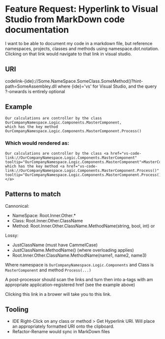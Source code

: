 # Feature Request: Hyperlink to Visual Studio from MarkDown code documentation

I want to be able to document my code in a markdown file, but reference namespaces, projects, classes and methods using namespace.dot.notation. 
Clicking on that link would navigate to that link in visual studio.

## URI

codelink-{ide}://Some.NameSpace.SomeClass.SomeMethod()?hint-path=SomeAssembley.dll
where {ide}='vs' for Visual Studio,
and the query ?-onwards is entirely optional

## Example
```
Our calculations are controller by the class OurCompanyNamespace.Logic.Components.MasterComponent,
which has the key method OurCompanyNamespace.Logic.Components.MasterComponent.Process()  
```
### Which would rendered as:
```
Our calculations are controller by the class <a href="vs-code-link://OurCompanyNamespace.Logic.Components.MasterComponent" tooltip="OurCompanyNamespace.Logic.Components.MasterComponent">MasterComponent</a>,
which has the key method <a href="vs-code-link://OurCompanyNamespace.Logic.Components.MasterComponent.Process()" tooltip="OurCompanyNamespace.Logic.Components.MasterComponent.Process()">MasterComponent.Process(...)</a>
```
## Patterns to match

Cannonical:
- NameSpace: Root.Inner.Other.*
- Class: Root.Inner.Other.ClassName
- Method: Root.Inner.Other.ClassName.MethodName(string, bool, int) or

Lossy:
- JustClassName (must have CammelCase)
- JustClassName.MethodName() (where overloading applies)
- Root.Inner.Other.ClassName.MethodName(name1, name2, name3)


Where namespace is ```OurCompanyNamespace.Logic.Components``` and Class is ```MasterComponent``` and method ```Process(...)```

A post-processor should scan the links and turn then into a-tags with am appropriate application-registered href (see the example above)

Clicking this link in a brower will take you to this link.

## Tooling
- IDE Right-Click on any class or method > Get Hyperlink URI. Will place an appropriately formatted URI onto the clipboard.
- Refactor-Rename would sync in MarkDown files 
